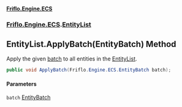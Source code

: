 #### [Friflo.Engine.ECS](index.md 'index')
### [Friflo.Engine.ECS](Friflo.Engine.ECS.md 'Friflo.Engine.ECS').[EntityList](EntityList.md 'Friflo.Engine.ECS.EntityList')

## EntityList.ApplyBatch(EntityBatch) Method

Apply the given [batch](EntityList.ApplyBatch(EntityBatch).md#Friflo.Engine.ECS.EntityList.ApplyBatch(Friflo.Engine.ECS.EntityBatch).batch 'Friflo.Engine.ECS.EntityList.ApplyBatch(Friflo.Engine.ECS.EntityBatch).batch') to all entities in the [EntityList](EntityList.md 'Friflo.Engine.ECS.EntityList').

```csharp
public void ApplyBatch(Friflo.Engine.ECS.EntityBatch batch);
```
#### Parameters

<a name='Friflo.Engine.ECS.EntityList.ApplyBatch(Friflo.Engine.ECS.EntityBatch).batch'></a>

`batch` [EntityBatch](EntityBatch.md 'Friflo.Engine.ECS.EntityBatch')